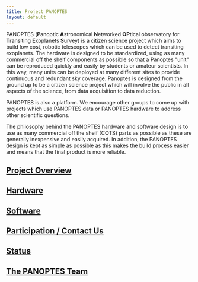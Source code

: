 ```yaml
---
title: Project PANOPTES
layout: default
---
```


PANOPTES (**P**anoptic **A**stronomical **N**etworked **OP**tical observatory for **T**ransiting **E**xoplanets **S**urvey) is a citizen science project which aims to build low cost, robotic telescopes which can be used to detect transiting exoplanets.  The hardware is designed to be standardized, using as many commercial off the shelf components as possible so that a Panoptes "unit" can be reproduced quickly and easily by students or amateur scientists.  In this way, many units can be deployed at many different sites to provide continuous and redundant sky coverage.  Panoptes is designed from the ground up to be a citizen science project which will involve the public in all aspects of the science, from data acquisition to data reduction.

PANOPTES is also a platform.  We encourage other groups to come up with  projects which use PANOPTES data or PANOPTES hardware to address other scientific questions.

The philosophy behind the PANOPTES hardware and software design is to use as many commercial off the shelf (COTS) parts as possible as these are generally inexpensive and easily acquired.  In addition, the PANOPTES design is kept as simple as possible as this makes the build process easier and means that the final product is more reliable.

## [Project Overview](what.html)

## [Hardware](hardware.html)

## [Software](software.html)

## [Participation / Contact Us](contact.html)

## [Status](status.html)

## [The PANOPTES Team](team.html)
